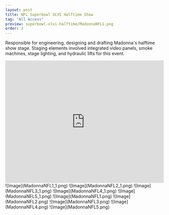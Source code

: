 ```yaml
---
layout: post
title: NFL Superbowl XLVI Halftime Show
tag: "All Access"
preview: superbowl-xlvi-halftime/MadonnaNFL1.png
order: 2
---
```

Responsible for engineering, designing and drafting Madonna's halftime show stage. Staging elements involved integrated video panels, smoke machines, stage lighting, and hydraulic lifts for this event.

<iframe frameborder="0" scrolling="no" height="390" width="100%" src="https://www.youtube.com/embed/X3ik_8QjM3U" allow="autoplay; encrypted-media" allowfullscreen></iframe>
![Image](MadonnaNFL1_1.png)
![Image](MadonnaNFL2_1.png)
![Image](MadonnaNFL3_1.png)
![Image](MadonnaNFL4_1.png)
![Image](MadonnaNFL5_1.png)
![Image](MadonnaNFL1.png)
![Image](MadonnaNFL2.png)
![Image](MadonnaNFL3.png)
![Image](MadonnaNFL4.png)
![Image](MadonnaNFL5.png)

